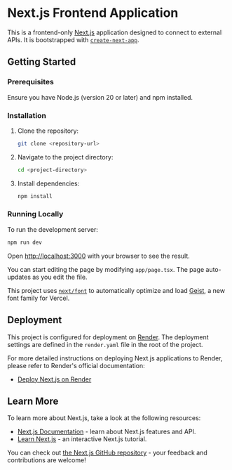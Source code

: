 # Next.js Frontend Application

This is a frontend-only [Next.js](https://nextjs.org) application designed to connect to external APIs. It is bootstrapped with [`create-next-app`](https://nextjs.org/docs/app/api-reference/cli/create-next-app).

## Getting Started

### Prerequisites

Ensure you have Node.js (version 20 or later) and npm installed.

### Installation

1.  Clone the repository:
    ```bash
    git clone <repository-url>
    ```
2.  Navigate to the project directory:
    ```bash
    cd <project-directory>
    ```
3.  Install dependencies:
    ```bash
    npm install
    ```

### Running Locally

To run the development server:

```bash
npm run dev
```

Open [http://localhost:3000](http://localhost:3000) with your browser to see the result.

You can start editing the page by modifying `app/page.tsx`. The page auto-updates as you edit the file.

This project uses [`next/font`](https://nextjs.org/docs/app/building-your-application/optimizing/fonts) to automatically optimize and load [Geist](https://vercel.com/font), a new font family for Vercel.

## Deployment

This project is configured for deployment on [Render](https://render.com/). The deployment settings are defined in the `render.yaml` file in the root of the project.

For more detailed instructions on deploying Next.js applications to Render, please refer to Render's official documentation:

- [Deploy Next.js on Render](https://render.com/docs/deploy-nextjs-app)

## Learn More

To learn more about Next.js, take a look at the following resources:

- [Next.js Documentation](https://nextjs.org/docs) - learn about Next.js features and API.
- [Learn Next.js](https://nextjs.org/learn) - an interactive Next.js tutorial.

You can check out [the Next.js GitHub repository](https://github.com/vercel/next.js) - your feedback and contributions are welcome!
